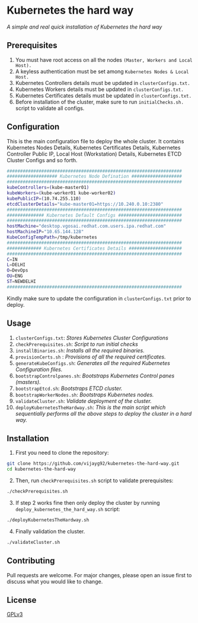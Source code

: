 # Kubernetes the hard way

*A simple and real quick installation of Kubernetes the hard way*


## Prerequisites

1. You must have root access on all the nodes `(Master, Workers and Local Host).`
2. A keyless authentication must be set among `Kubernetes Nodes & Local Host.`
3. Kubernetes Controllers details must be updated in `clusterConfigs.txt.`
4. Kubernetes Workers details must be updated in `clusterConfigs.txt.`
5. Kubernetes Certificates details must be updated in `clusterConfigs.txt.`
6. Before installation of the cluster, make sure to run `initialChecks.sh.` script to validate all configs.

## Configuration

This is the main configuration file to deploy the whole cluster. It contains Kubernetes Nodes Details, Kubernetes Certificates Details, Kubernetes Controller Public IP, Local Host (Workstation) Details, Kubernetes ETCD Cluster Configs and so forth. 

```bash
##################################################################
################### Kubernetes Node Defination ###################
##################################################################
kubeControllers=(kube-master01)
kubeWorkers=(kube-worker01 kube-worker02)
kubePublicIP=(10.74.255.110)
etcdClusterDetails="kube-master01=https://10.240.0.10:2380"
##################################################################
############## Kubernetes Default Configs ########################
##################################################################
hostMachine="desktop.vgosai.redhat.com.users.ipa.redhat.com"
hostMachineIP="10.65.144.128"
KubeConfigTempPath=/tmp/kubernetes
##################################################################
############# Kubernetes Certificates Details ####################
##################################################################
C=IN
L=DELHI
O=DevOps
OU=ENG
ST=NEWDELHI
##################################################################
```
Kindly make sure to update the configuration in `clusterConfigs.txt` prior to deploy.


## Usage
1. `clusterConfigs.txt`: *Stores Kubernetes Cluster Configurations*
2. `checkPrerequisites.sh`:  *Script to run initial checks*
3. `installBinaries.sh`: *Installs all the required binaries.*
4. `provisionCerts.sh` : *Provisions of all the required certificates.*
5. `generateKubeConfigs.sh`: *Generates all the required Kubernetes Configuration files.*
6. `bootstrapControlpanes.sh`: *Bootstraps Kubernetes Control panes (masters).*
7. `bootstrapEtcd.sh`: *Bootstraps ETCD cluster.*
8. `bootstrapWorkerNodes.sh`: *Bootstraps Kubernetes nodes.*
9. `validateCluster.sh`: *Validate deployment of the cluster.*
10. `deployKubernetesTheHardway.sh`: *This is the main script which sequentially performs all the above steps to deploy the cluster in a hard way.*

## Installation

1. First you need to clone the repository:

```bash
git clone https://github.com/vijayg92/kubernetes-the-hard-way.git
cd kubernetes-the-hard-way
```

2. Then, run `checkPrerequisites.sh` script to validate prerequisites:

```bash
./checkPrerequisites.sh
```

3. If step 2 works fine then only deploy the cluster by running `deploy_kubernetes_the_hard_way.sh` script:

```bash
./deployKubernetesTheHardway.sh
```

4. Finally validation the cluster.

```bash
./validateCluster.sh
```

## Contributing
Pull requests are welcome. For major changes, please open an issue first to discuss what you would like to change.

## License
[GPLv3](https://www.gnu.org/licenses/)
